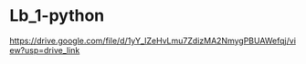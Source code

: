 # Lb_1-python
https://drive.google.com/file/d/1yY_IZeHvLmu7ZdizMA2NmygPBUAWefqj/view?usp=drive_link
